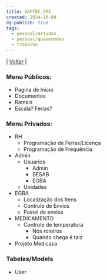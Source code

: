 ```yaml
---
title: SAFTEC_CMS
created: 2024-10-08
dg-publish: true
tags:
  - pessoal/estudos
  - pessoal/quaseumdev
  - trabalho
---
```

| [Voltar](1.LIFE/index) | 
### Menu Públicos:
- Pagína de Inicio
- Documentos
- Ramais
- Escala? Ferias?
### Menu Privados:
- RH
    - Programação de Ferias/Licença
    - Programação de Frequência
- Admin
    - Usuarios
        - Admin
        - SESAB
        - EGBA
    - Unidades
- EGBA
    - Localização dos Itens
    - Controle de Envios
    - Painel de envios
- MEDICAMENTO
    - Controle de temperatura
        - Nos roteiros
        - Quando chega é talz
- Projeto Medicasa
### Tabelas/Models
 - User
